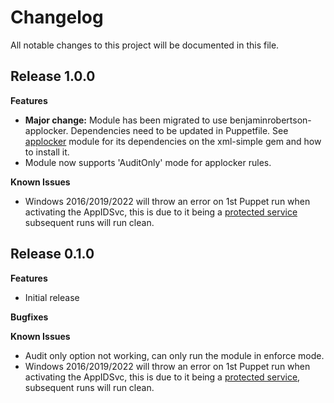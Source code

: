 # Changelog

All notable changes to this project will be documented in this file.

## Release 1.0.0

**Features**

- **Major change:** Module has been migrated to use benjaminrobertson-applocker. Dependencies need to be updated in Puppetfile. See [applocker][2] module for its dependencies on the xml-simple gem and how to install it.
- Module now supports 'AuditOnly' mode for applocker rules.

**Known Issues**

- Windows 2016/2019/2022 will throw an error on 1st Puppet run when activating the AppIDSvc, this is due to it being a [protected service][1] subsequent runs will run clean.

## Release 0.1.0

**Features**

- Initial release

**Bugfixes**

**Known Issues**

- Audit only option not working, can only run the module in enforce mode.
- Windows 2016/2019/2022 will throw an error on 1st Puppet run when activating the AppIDSvc, this is due to it being a [protected service][1], subsequent runs will run clean.


[1]: https://docs.microsoft.com/en-us/windows/win32/services/protecting-anti-malware-services-
[2]: https://forge.puppet.com/modules/benjaminrobertson/applocker
